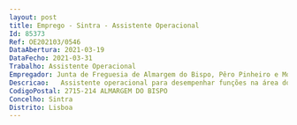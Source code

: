 ```yaml
--- 
layout: post
title: Emprego - Sintra - Assistente Operacional
Id: 85373
Ref: OE202103/0546
DataAbertura: 2021-03-19
DataFecho: 2021-03-31
Trabalho: Assistente Operacional
Empregador: Junta de Freguesia de Almargem do Bispo, Pêro Pinheiro e Montelavar
Descricao:   Assistente operacional para desempenhar funções na área do espaço público da União das Freguesias, para a) Aplicação de medidas de controlo de infestantes herbáceas no período adequado b) Proceder à limpeza das bermas e valetas, tendo especial atenção ao período de chuvas, detetando e comunicando toda e qualquer anomalia verificada  c) Limpeza e manutenção de todos os espaços públicos da área da freguesia arranjos diversos, extirpação de ervas  d) Proceder à montagem e desmontagem de palcos  e) Dar apoio a outras atividades   trabalhos que se realizem na União das Freguesias f) Realização de tarefas limpeza pública no domínio da limpeza no domínio da higiene urbana e da recolha de resíduos, respetivamente limpeza do espaço público circundante dos equipamentos de deposição de resíduos, limpeza de espaço público onde forem efetuados despejos ilícitos de resíduos e transporte para vazadouro, com meios da Autarquia.
CodigoPostal: 2715-214 ALMARGEM DO BISPO
Concelho: Sintra
Distrito: Lisboa
--- 
```

